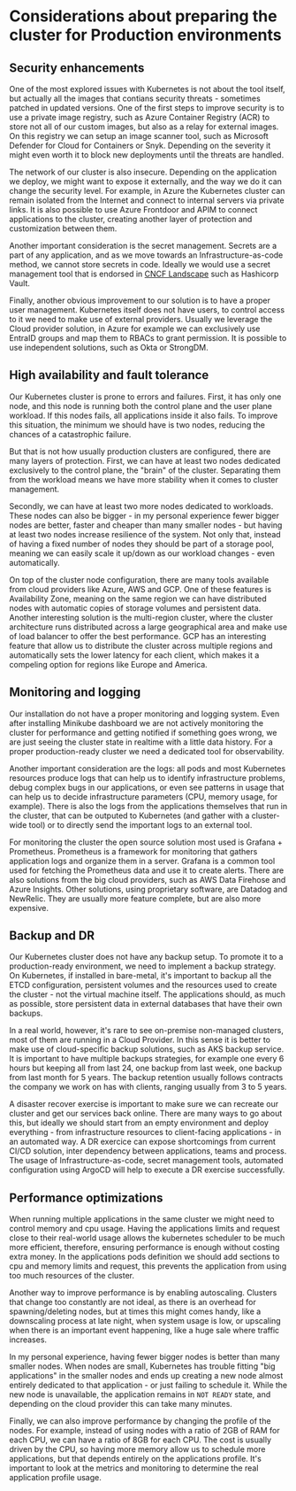 # Considerations about preparing the cluster for Production environments

## Security enhancements

One of the most explored issues with Kubernetes is not about the tool itself, but actually all the images that contians security threats - sometimes patched in updated versions. One of the first steps to improve security is to use a private image registry, such as Azure Container Registry (ACR) to store not all of our custom images, but also as a relay for external images. On this registry we can setup an image scanner tool, such as Microsoft Defender for Cloud for Containers or Snyk. Depending on the severity it might even worth it to block new deployments until the threats are handled.

The network of our cluster is also insecure. Depending on the application we deploy, we might want to expose it externally, and the way we do it can change the security level. For example, in Azure the Kubernetes cluster can remain isolated from the Internet and connect to internal servers via private links. It is also possible to use Azure Frontdoor and APIM to connect applications to the cluster, creating another layer of protection and customization between them.

Another important consideration is the secret management. Secrets are a part of any application, and as we move towards an Infrastructure-as-code method, we cannot store secrets in code. Ideally we would use a secret management  tool that is endorsed in [CNCF Landscape](https://landscape.cncf.io/guide#provisioning--key-management) such as Hashicorp Vault.

Finally, another obvious improvement to our solution is to have a proper user management. Kubernetes itself does not have users, to control access to it we need to make use of external providers. Usually we leverage the Cloud provider solution, in Azure for example we can exclusively use EntraID groups and map them to RBACs to grant permission. It is possible to use independent solutions, such as Okta or StrongDM.

## High availability and fault tolerance

Our Kubernetes cluster is prone to errors and failures. First, it has only one node, and this node is running both the control plane and the user plane workload. If this nodes fails, all applications inside it also fails. To improve this situation, the minimum we should have is two nodes, reducing the chances of a catastrophic failure.

But that is not how usually production clusters are configured, there are many layers of protection. First, we can have at least two nodes dedicated exclusively to the control plane, the "brain" of the cluster. Separating them from the workload means we have more stability when it comes to cluster management.

Secondly, we can have at least two more nodes dedicated to workloads. These nodes can also be bigger - in my personal experience fewer bigger nodes are better, faster and cheaper than many smaller nodes - but having at least two nodes increase resilience of the system. Not only that, instead of having a fixed number of nodes they should be part of a storage pool, meaning we can easily scale it up/down as our workload changes - even automatically.

On top of the cluster node configuration, there are many tools available from cloud providers like Azure, AWS and GCP. One of these features is Availability Zone, meaning on the same region we can have distributed nodes with automatic copies of storage volumes and persistent data. Another interesting solution is the multi-region cluster, where the cluster architecture runs distributed across a large geographical area and make use of load balancer to offer the best performance. GCP has an interesting feature that allow us to distribute the cluster across multiple regions and automatically sets the lower latency for each client, which makes it a compeling option for regions like Europe and America.

## Monitoring and logging

Our installation do not have a proper monitoring and logging system. Even after installing Minikube dashboard we are not actively monitoring the cluster for performance and getting notified if something goes wrong, we are just seeing the cluster state in realtime with a little data history. For a proper production-ready cluster we need a dedicated tool for observability.

Another important consideration are the logs: all pods and most Kubernetes resources produce logs that can help us to identify infrastructure problems, debug complex bugs in our applications, or even see patterns in usage that can help us to decide infrastructure parameters (CPU, memory usage, for example). There is also the logs from the applications themselves that run in the cluster, that can be outputed to Kubernetes (and gather with a cluster-wide tool) or to directly send the important logs to an external tool.

For monitoring the cluster the open source solution most used is Grafana + Prometheus. Prometheus is a framework for monitoring that gathers application logs and organize them in a server. Grafana is a common tool used for fetching the Prometheus data and use it to create alerts. There are also solutions from the big cloud providers, such as AWS Data Firehose and Azure Insights. Other solutions, using proprietary software, are Datadog and NewRelic. They are usually more feature complete, but are also more expensive.

## Backup and DR

Our Kubernetes cluster does not have any backup setup. To promote it to a production-ready environment, we need to implement a backup strategy. On Kubernetes, if installed in bare-metal, it's important to backup all the ETCD configuration, persistent volumes and the resources used to create the cluster - not the virtual machine itself. The applications should, as much as possible, store persistent data in external databases that have their own backups.

In a real world, however, it's rare to see on-premise non-managed clusters, most of them are running in a Cloud Provider. In this sense it is better to make use of cloud-specific backup solutions, such as AKS backup service. It is important to have multiple backups strategies, for example one every 6 hours but keeping all from last 24, one backup from last week, one backup from last month for 5 years. The backup retention usually follows contracts the company we work on has with clients, ranging usually from 3 to 5 years.

A disaster recover exercise is important to make sure we can recreate our cluster and get our services back online. There are many ways to go about this, but ideally we should start from an empty environment and deploy everything - from infrastructure resources to client-facing applications - in an automated way. A DR exercice can expose shortcomings from current CI/CD solution, inter dependency between applications, teams and process. The usage of Infrastructure-as-code, secret management tools, automated configuration using ArgoCD will help to execute a DR exercise successfully.

## Performance optimizations

When running multiple applications in the same cluster we might need to control memory and cpu usage. Having the applications limits and request close to their real-world usage allows the kubernetes scheduler to be much more efficient, therefore, ensuring performance is enough without costing extra money. In the applications pods definition we should add sections to cpu and memory limits and request, this prevents the application from using too much resources of the cluster.

Another way to improve performance is by enabling autoscaling. Clusters that change too constantly are not ideal, as there is an overhead for spawning/deleting nodes, but at times this might comes handy, like a downscaling process at late night, when system usage is low, or upscaling when there is an important event happening, like a huge sale where traffic increases.

In my personal experience, having fewer bigger nodes is better than many smaller nodes. When nodes are small, Kubernetes has trouble fitting "big applications" in the smaller nodes and ends up creating a new node almost entirely dedicated to that application - or just failing to schedule it. While the new node is unavailable, the application remains in `NOT READY` state, and depending on the cloud provider this can take many minutes.

Finally, we can also improve performance by changing the profile of the nodes. For example, instead of using nodes with a ratio of 2GB of RAM for each CPU, we can have a ratio of 8GB for each CPU. The cost is usually driven by the CPU, so having more memory allow us to schedule more applications, but that depends entirely on the applications profile. It's important to look at the metrics and monitoring to determine the real application profile usage.



